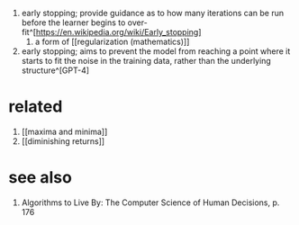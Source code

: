 1. early stopping; provide guidance as to how many iterations can be run before the learner begins to over-fit^[https://en.wikipedia.org/wiki/Early_stopping]
	1. a form of [[regularization (mathematics)]]
2. early stopping; aims to prevent the model from reaching a point where it starts to fit the noise in the training data, rather than the underlying structure^[GPT-4]

# related
1. [[maxima and minima]]
2. [[diminishing returns]]

# see also
1. Algorithms to Live By: The Computer Science of Human Decisions, p. 176
